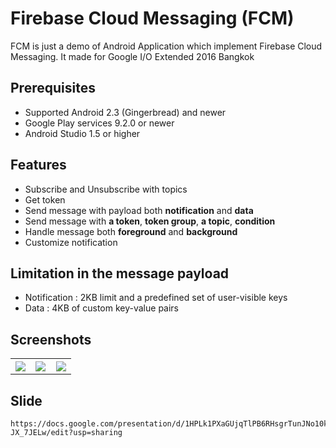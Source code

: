 # Firebase Cloud Messaging (FCM)
FCM is just a demo of Android Application which implement Firebase Cloud Messaging. It made for Google I/O Extended 2016 Bangkok 

## Prerequisites
* Supported Android 2.3 (Gingerbread) and newer
* Google Play services 9.2.0 or newer
* Android Studio 1.5 or higher

## Features
* Subscribe and Unsubscribe with topics
* Get token
* Send message with payload both **notification** and **data**
* Send message with **a token**, **token group**, **a topic**, **condition**
* Handle message both **foreground** and **background**
* Customize notification

## Limitation in the message payload
* Notification : 2KB limit and a predefined set of user-visible keys
* Data : 4KB of custom key-value pairs

## Screenshots
<table width="100%">
	<tr>
	  <th width="33%"><img src="https://cloud.githubusercontent.com/assets/1763410/16547014/9f81c04a-4187-11e6-936c-0d901d91b8e5.png"></th>
	  <th width="33%"><img src="https://cloud.githubusercontent.com/assets/1763410/16553886/8f8af5da-41f5-11e6-85c4-cb6937c80bab.png"></th>
	  <th width="33%"><img src="https://cloud.githubusercontent.com/assets/1763410/16553891/97fa1d18-41f5-11e6-9f53-e76a61e9b435.png"></th>
	</tr>
</table>

## Slide
```FCM
https://docs.google.com/presentation/d/1HPLk1PXaGUjqTlPB6RHsgrTunJNo10kbGZ-JX_7JELw/edit?usp=sharing
```
